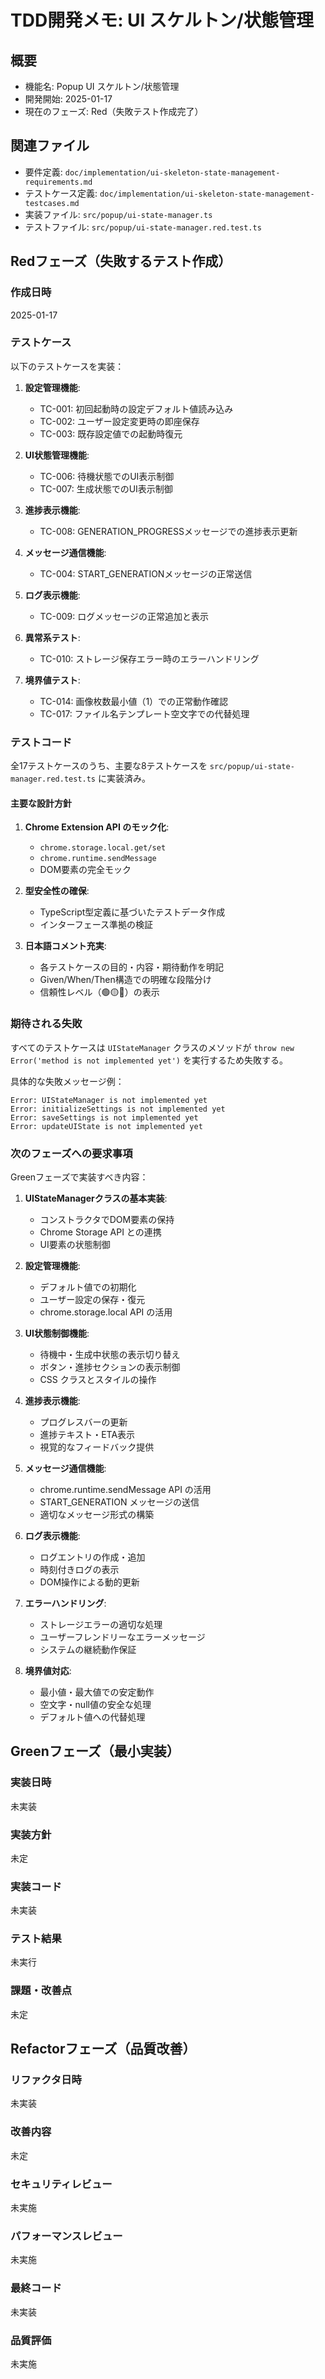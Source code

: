 # TDD開発メモ: UI スケルトン/状態管理

## 概要

- 機能名: Popup UI スケルトン/状態管理
- 開発開始: 2025-01-17
- 現在のフェーズ: Red（失敗テスト作成完了）

## 関連ファイル

- 要件定義: `doc/implementation/ui-skeleton-state-management-requirements.md`
- テストケース定義: `doc/implementation/ui-skeleton-state-management-testcases.md`
- 実装ファイル: `src/popup/ui-state-manager.ts`
- テストファイル: `src/popup/ui-state-manager.red.test.ts`

## Redフェーズ（失敗するテスト作成）

### 作成日時

2025-01-17

### テストケース

以下のテストケースを実装：

1. **設定管理機能**:
   - TC-001: 初回起動時の設定デフォルト値読み込み
   - TC-002: ユーザー設定変更時の即座保存
   - TC-003: 既存設定値での起動時復元

2. **UI状態管理機能**:
   - TC-006: 待機状態でのUI表示制御
   - TC-007: 生成状態でのUI表示制御

3. **進捗表示機能**:
   - TC-008: GENERATION_PROGRESSメッセージでの進捗表示更新

4. **メッセージ通信機能**:
   - TC-004: START_GENERATIONメッセージの正常送信

5. **ログ表示機能**:
   - TC-009: ログメッセージの正常追加と表示

6. **異常系テスト**:
   - TC-010: ストレージ保存エラー時のエラーハンドリング

7. **境界値テスト**:
   - TC-014: 画像枚数最小値（1）での正常動作確認
   - TC-017: ファイル名テンプレート空文字での代替処理

### テストコード

全17テストケースのうち、主要な8テストケースを `src/popup/ui-state-manager.red.test.ts` に実装済み。

#### 主要な設計方針

1. **Chrome Extension API のモック化**:
   - `chrome.storage.local.get/set`
   - `chrome.runtime.sendMessage`
   - DOM要素の完全モック

2. **型安全性の確保**:
   - TypeScript型定義に基づいたテストデータ作成
   - インターフェース準拠の検証

3. **日本語コメント充実**:
   - 各テストケースの目的・内容・期待動作を明記
   - Given/When/Then構造での明確な段階分け
   - 信頼性レベル（🟢🟡🔴）の表示

### 期待される失敗

すべてのテストケースは `UIStateManager` クラスのメソッドが `throw new Error('method is not implemented yet')` を実行するため失敗する。

具体的な失敗メッセージ例：
```
Error: UIStateManager is not implemented yet
Error: initializeSettings is not implemented yet
Error: saveSettings is not implemented yet
Error: updateUIState is not implemented yet
```

### 次のフェーズへの要求事項

Greenフェーズで実装すべき内容：

1. **UIStateManagerクラスの基本実装**:
   - コンストラクタでDOM要素の保持
   - Chrome Storage API との連携
   - UI要素の状態制御

2. **設定管理機能**:
   - デフォルト値での初期化
   - ユーザー設定の保存・復元
   - chrome.storage.local API の活用

3. **UI状態制御機能**:
   - 待機中・生成中状態の表示切り替え
   - ボタン・進捗セクションの表示制御
   - CSS クラスとスタイルの操作

4. **進捗表示機能**:
   - プログレスバーの更新
   - 進捗テキスト・ETA表示
   - 視覚的なフィードバック提供

5. **メッセージ通信機能**:
   - chrome.runtime.sendMessage API の活用
   - START_GENERATION メッセージの送信
   - 適切なメッセージ形式の構築

6. **ログ表示機能**:
   - ログエントリの作成・追加
   - 時刻付きログの表示
   - DOM操作による動的更新

7. **エラーハンドリング**:
   - ストレージエラーの適切な処理
   - ユーザーフレンドリーなエラーメッセージ
   - システムの継続動作保証

8. **境界値対応**:
   - 最小値・最大値での安定動作
   - 空文字・null値の安全な処理
   - デフォルト値への代替処理

## Greenフェーズ（最小実装）

### 実装日時

未実装

### 実装方針

未定

### 実装コード

未実装

### テスト結果

未実行

### 課題・改善点

未定

## Refactorフェーズ（品質改善）

### リファクタ日時

未実装

### 改善内容

未定

### セキュリティレビュー

未実施

### パフォーマンスレビュー

未実施

### 最終コード

未実装

### 品質評価

未実施